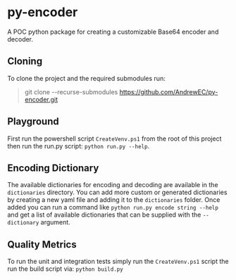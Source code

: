 # py-encoder
A POC python package for creating a customizable Base64 encoder and decoder.

## Cloning
To clone the project and the required submodules run:
> git clone --recurse-submodules https://github.com/AndrewEC/py-encoder.git

## Playground
First run the powershell script `CreateVenv.ps1` from the root of this project then run the run.py script:
`python run.py --help`.

## Encoding Dictionary
The available dictionaries for encoding and decoding are available in the `dictionaries` directory. You can add more
custom or generated dictionaries by creating a new yaml file and adding it to the `dictionaries` folder. Once added
you can run a command like `python run.py encode string --help` and get a list of available dictionaries that can
be supplied with the `--dictionary` argument.

## Quality Metrics
To run the unit and integration tests simply run the `CreateVenv.ps1` script the run the build script via:
`python build.py`
